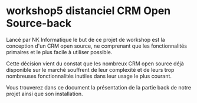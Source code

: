 # workshop5 distanciel CRM Open Source-back

Lancé par NK Informatique le but de ce projet de workshop est la conception d'un CRM open source, ne comprenant que les fonctionnalités primaires et le plus facile à utiliser possible.

Cette décision vient du constat que les nombreux CRM open source déjà disponible sur le marché souffrent de leur complexité et de leurs trop nombreuses fonctionnalités inutiles dans leur usage le plus courant.

Vous trouverez dans ce document la présentation de la partie back de notre projet ainsi que son installation.

